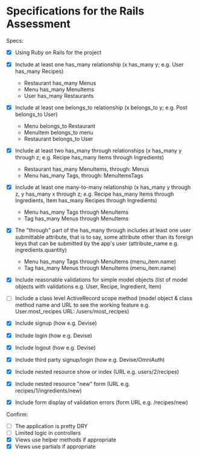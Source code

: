 # Specifications for the Rails Assessment

Specs:
- [x] Using Ruby on Rails for the project
- [x] Include at least one has_many relationship (x has_many y; e.g. User has_many Recipes)
    * Restaurant has_many Menus
    * Menu has_many MenuItems
    * User has_many Restaurants

- [x] Include at least one belongs_to relationship (x belongs_to y; e.g. Post belongs_to User)
    * Menu belongs_to Restaurant
    * MenuItem belongs_to menu
    * Restaurant belongs_to User

- [x] Include at least two has_many through relationships (x has_many y through z; e.g. Recipe has_many Items through Ingredients)
    * Restaurant has_many MenuItems, through: Menus
    * Menu has_many Tags, through: MenuItemsTags

- [x] Include at least one many-to-many relationship (x has_many y through z, y has_many x through z; e.g. Recipe has_many Items through Ingredients, Item has_many Recipes through Ingredients)
    * Menu has_many Tags through MenuItems
    * Tag has_many Menus through MenuItems

- [x] The "through" part of the has_many through includes at least one user submittable attribute, that is to say, some attribute other than its foreign keys that can be submitted by the app's user (attribute_name e.g. ingredients.quantity)
    * Menu has_many Tags through MenuItems (menu_item.name)
    * Tag has_many Menus through MenuItems (menu_item.name)

- [x] Include reasonable validations for simple model objects (list of model objects with validations e.g. User, Recipe, Ingredient, Item)
- [ ] Include a class level ActiveRecord scope method (model object & class method name and URL to see the working feature e.g. User.most_recipes URL: /users/most_recipes)
- [x] Include signup (how e.g. Devise)
- [x] Include login (how e.g. Devise)
- [x] Include logout (how e.g. Devise)
- [x] Include third party signup/login (how e.g. Devise/OmniAuth)
- [x] Include nested resource show or index (URL e.g. users/2/recipes)
- [x] Include nested resource "new" form (URL e.g. recipes/1/ingredients/new)
- [x] Include form display of validation errors (form URL e.g. /recipes/new)

Confirm:
- [ ] The application is pretty DRY
- [ ] Limited logic in controllers
- [x] Views use helper methods if appropriate
- [x] Views use partials if appropriate